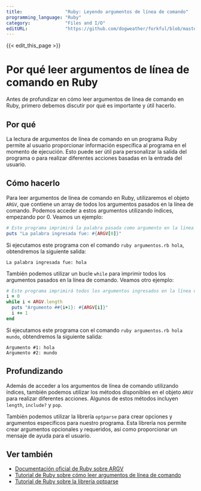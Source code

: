 ```yaml
---
title:                "Ruby: Leyendo argumentos de línea de comando"
programming_language: "Ruby"
category:             "Files and I/O"
editURL:              "https://github.com/dogweather/forkful/blob/master/content/es/ruby/reading-command-line-arguments.md"
---
```


{{< edit_this_page >}}

# Por qué leer argumentos de línea de comando en Ruby

Antes de profundizar en cómo leer argumentos de línea de comando en Ruby, primero debemos discutir por qué es importante y útil hacerlo. 

## Por qué
La lectura de argumentos de línea de comando en un programa Ruby permite al usuario proporcionar información específica al programa en el momento de ejecución. Esto puede ser útil para personalizar la salida del programa o para realizar diferentes acciones basadas en la entrada del usuario.

## Cómo hacerlo
Para leer argumentos de línea de comando en Ruby, utilizaremos el objeto `ARGV`, que contiene un array de todos los argumentos pasados en la línea de comando. Podemos acceder a estos argumentos utilizando índices, empezando por 0. Veamos un ejemplo:

```Ruby
# Este programa imprimirá la palabra pasada como argumento en la línea de comando.
puts "La palabra ingresada fue: #{ARGV[0]}"
```

Si ejecutamos este programa con el comando `ruby argumentos.rb hola`, obtendremos la siguiente salida:

```
La palabra ingresada fue: hola
```

También podemos utilizar un bucle `while` para imprimir todos los argumentos pasados en la línea de comando. Veamos otro ejemplo:

```Ruby
# Este programa imprimirá todos los argumentos ingresados en la línea de comando.
i = 0
while i < ARGV.length
  puts "Argumento ##{i+1}: #{ARGV[i]}"
  i += 1
end
```

Si ejecutamos este programa con el comando `ruby argumentos.rb hola mundo`, obtendremos la siguiente salida:

```
Argumento #1: hola
Argumento #2: mundo
```

## Profundizando
Además de acceder a los argumentos de línea de comando utilizando índices, también podemos utilizar los métodos disponibles en el objeto `ARGV` para realizar diferentes acciones. Algunos de estos métodos incluyen `length`, `include?` y `pop`.

También podemos utilizar la librería `optparse` para crear opciones y argumentos específicos para nuestro programa. Esta librería nos permite crear argumentos opcionales y requeridos, así como proporcionar un mensaje de ayuda para el usuario.

## Ver también
- [Documentación oficial de Ruby sobre ARGV](https://docs.ruby-lang.org/en/2.6.0/ARGF.html)
- [Tutorial de Ruby sobre cómo leer argumentos de línea de comando](https://www.rubyguides.com/2018/11/parameters-argv-gets/)
- [Tutorial de Ruby sobre la librería optparse](https://www.rubyguides.com/2018/12/ruby-optionparser-tutorial/)